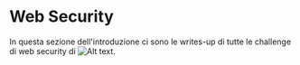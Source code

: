 # Web Security
In questa sezione dell'introduzione ci sono le writes-up di tutte le challenge di web security di ![Alt text](https://training.olicyber.it/challenges, "olicyber").
